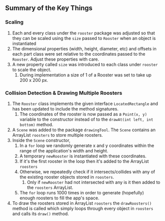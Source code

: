 ## Summary of the Key Things 
### Scaling
1. Each and every class under the `rooster` package was adjusted so that they can be scaled using the `size` passed to `Rooster` when an object is instantiated
2. The dimensional properties (width, height, diameter, etc) and offsets in each part class were set relative to the coordinates passed to the `Rooster`. Adjust these properties with care. 
3. A new property called  `size` was introduced to each class under `rooster` to scale the object.
	1. During implementation a size of 1 of a Rooster was set to take up 200 x 200 px.

### Collision Detection & Drawing Multiple Roosters
1. The `Rooster` class implements the given interface `LocatedRectangle` and has been updated to include the method signatures.
	1. The coordinates of the rooster is now passed as a `Point(x, y)` variable  to the constructor instead of to the `drawAt(int left, int bottom)` method.
2. A `Scene` was added to the package `drawingTool`. The `Scene` contains an ArrayList `roosters` to store multiple roosters. 
3. Inside the `Scene` constructor,
	1. In a `for` loop we randomly generate x and y coordinates within the range of the application's width and height.
	2. A temporary `newRooster` is instantiated with these coordinates.
	3. If it's the first rooster in the loop then it's added to the ArrayList `roosters`
	4. Otherwise, we repeatedly check if it intersects/collides with any of the existing rooster objects stored in `roosters`.
		1. Only if `newRooster` had not intersected with any is it then added to the `roosters` ArrayList.
	5. The `for` loop runs 1000 times in order to generate (hopefully) enough roosters to fill the app's space. 
4. To draw the roosters stored in ArrayList `roosters` the `drawRoosters()` method is called which simply loops through every object in `roosters` and calls its `draw()` method.

